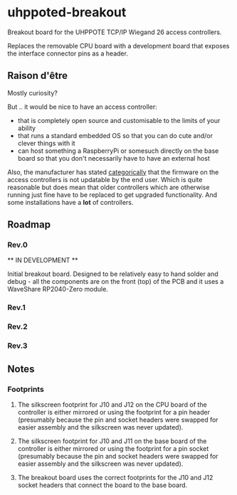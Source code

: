 # uhppoted-breakout

Breakout board for the UHPPOTE TCP/IP Wiegand 26 access controllers. 

Replaces the removable CPU board with a development board that exposes the interface connector pins
as a header.

## Raison d'être

Mostly curiosity? 

But .. it would be nice to have an access controller:
- that is completely open source and customisable to the limits of your ability
- that runs a standard embedded OS so that you can do cute and/or clever things with it
- can host something a RaspberryPi or somesuch directly on the base board so that you don't necessarily
  have to have an external host

Also, the manufacturer has stated [categorically](https://github.com/uhppoted/uhppoted/blob/main/documentation/FAQ.md#faq)
that the firmware on the access controllers is not updatable by the end user. Which is quite reasonable but does mean that
older controllers which are otherwise running just fine have to be replaced to get upgraded functionality. And some 
installations have a **lot** of controllers.

## Roadmap

### Rev.0

** IN DEVELOPMENT **

Initial breakout board. Designed to be relatively easy to hand solder and debug - all the components are on the front (top)
of the PCB and it uses a WaveShare RP2040-Zero module.

### Rev.1

### Rev.2

### Rev.3

## Notes

### Footprints
1. The silkscreen footprint for J10 and J12 on the CPU board of the controller is either mirrored or
   using the footprint for a pin header (presumably because the pin and socket headers were swapped for
   easier assembly and the silkscreen was never updated).

2. The silkscreen footprint for J10 and J11 on the base board of the controller is either mirrored or
   using the footprint for a pin socket (presumably because the pin and socket headers were swapped for
   easier assembly and the silkscreen was never updated).

3. The breakout board uses the correct footprints for the J10 and J12 socket headers that connect the
   board to the base board.